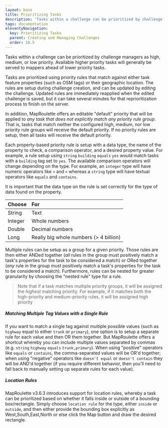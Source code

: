 ```yaml
---
layout: base
title: Prioritizing Tasks
description: 'Tasks within a challenge can be prioritized by challenge managers as high, medium, or low priority by way of priority rules'
tags: documentation
eleventyNavigation:
  key: Prioritizing Tasks
  parent: Creating and Managing Challenges
  order: 10.5
---
```


Tasks within a challenge can be prioritized by challenge managers as high, medium, or low priority. Available higher priority tasks will generally be served to mappers ahead of lower priority tasks.

Tasks are prioritized using priority rules that match against either task feature properties (such as OSM tags) or their geographic location. The rules are setup during challenge creation, and can be updated by editing the challenge. Updated rules are immediately reapplied when the edited challenge is saved, but it can take several minutes for that reprioritization process to finish on the server.

In addition, MapRoulette offers an editable "default" priority that will be applied to *any task that does not explicitly match any priority rule group*. That is, tasks that match neither the configured high, medium, nor low priority rule groups will receive the default priority. If no priority rules are setup, then all tasks will receive the default priority.

Each property-based priority rule is setup with a data type, the name of the property to check, a comparison operator, and a desired property value. For example, a rule setup using `string` `building` `equals` `yes` would match tasks with a `building` tag set to `yes`. The available comparison operators will change depending on the type. For example, an `integer` type will have numeric operators like `>` and `<` whereas a `string` type will have textual operators like `equals` and `contains`.

It is important that the data type on the rule is set correctly for the type of data found on the property.

| Choose    | For                                    |
|:----------|:---------------------------------------|
| String    | Text                                   |
| Integer   | Whole numbers                          |
| Double    | Decimal numbers                        |
| Long      | Really big whole numbers (> 4 billion) |

Multiple rules can be setup as a group for a given priority. Those rules are then either ANDed together (*all* rules in the group must positively match a task's properties for the task to be considered a match) or ORed together (*any* rule in the group must positively match a task's properties for the task to be considered a match). Furthermore, rules can be nested for greater granularity by choosing the "nested rule" type for a rule.

> Note that if a task matches multiple priority groups, it will be assigned the *highest* matching priority. For example, if it matches both the high-priority and medium-priority rules, it will be assigned high priority

##### Matching Multiple Tag Values with a Single Rule
If you want to match a single tag against multiple possible values (such as `highway` equal to either `trunk` or `primary`), one option is to setup a separate rule for each value and then OR them together. But MapRoulette offers a shortcut whereby you can include multiple values separated by commas (e.g. `string` `highway` `equals` `trunk,primary`). When using "positive" operators like `equals` or `contains`, the comma-separated values will be OR'd together; when using "negative" operators like `doesn't equal` or `doesn't contain` they will be AND'd together (if you require different behavior, then you'll need to fall back to manually setting up separate rules for each value).

##### Location Rules
MapRoulette v3.6.3 introduces support for location rules, whereby a task can be prioritized based on whether it falls inside or outside of a bounding box/rectangle. Simply choose `location rule` for the type, either `inside` or `outside`, and then either provide the bounding box explicitly as West,South,East,North or else click the Map button and draw the desired rectangle.
